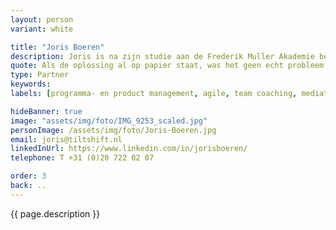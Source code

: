 ```yaml
---
layout: person
variant: white

title: "Joris Boeren"
description: Joris is na zijn studie aan de Frederik Muller Akademie begonnen in digitalisering van het boekenvak. Maar de opkomst van Internet was verleidelijk en leidde tot een carriere bij achtereenvolgens bureau's als Explainer DC, Clockwork en Lost Boys. Als specialist en pionier in Agile project en -programma management werkte hij aan digitale transities bij onder andere PWN, Schiphol, Vodafone en de gemeente Amsterdam.
quote: Als de oplossing al op papier staat, was het geen echt probleem
type: Partner
keywords:
labels: [programma- en product management, agile, team coaching, mediation]

hideBanner: true
image: "assets/img/foto/IMG_9253_scaled.jpg"
personImage: /assets/img/foto/Joris-Boeren.jpg
email: joris@tiltshift.nl
linkedInUrl: https://www.linkedin.com/in/jorisboeren/
telephone: T +31 (0)20 722 02 07

order: 3
back: ..
---
```

{{ page.description }}

